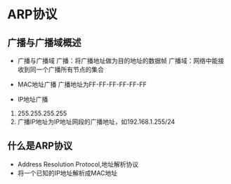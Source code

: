 # ARP协议

## 广播与广播域概述

- 广播与广播域
 广播：将广播地址做为目的地址的数据帧
 广播域：网络中能接收到同一个广播所有节点的集合

- MAC地址广播
 广播地址为FF-FF-FF-FF-FF-FF

- IP地址广播
 1. 255.255.255.255
 2. 广播IP地址为IP地址网段的广播地址，如192.168.1.255/24

 ## 什么是ARP协议

 - Address Resolution Protocol,地址解析协议
 - 将一个已知的IP地址解析成MAC地址